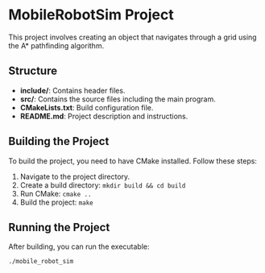 # MobileRobotSim Project

This project involves creating an object that navigates through a grid using the A* pathfinding algorithm.

## Structure

- **include/**: Contains header files.
- **src/**: Contains the source files including the main program.
- **CMakeLists.txt**: Build configuration file.
- **README.md**: Project description and instructions.

## Building the Project

To build the project, you need to have CMake installed. Follow these steps:

1. Navigate to the project directory.
2. Create a build directory: `mkdir build && cd build`
3. Run CMake: `cmake ..`
4. Build the project: `make`

## Running the Project

After building, you can run the executable:

```sh
./mobile_robot_sim